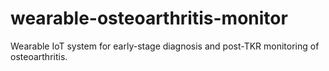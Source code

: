 # wearable-osteoarthritis-monitor
Wearable IoT system for early-stage diagnosis and post-TKR monitoring of osteoarthritis.
